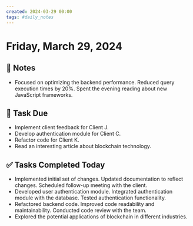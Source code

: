 ```yaml
---
created: 2024-03-29 00:00
tags: #daily_notes
---
```


# Friday, March 29, 2024

## 📓 Notes
- Focused on optimizing the backend performance. Reduced query execution times by 20%. Spent the evening reading about new JavaScript frameworks.

## 📅 Task Due
- Implement client feedback for Client J.
- Develop authentication module for Client C.
- Refactor code for Client K.
- Read an interesting article about blockchain technology.

## ✅ Tasks Completed Today
- Implemented initial set of changes. Updated documentation to reflect changes. Scheduled follow-up meeting with the client.
- Developed user authentication module. Integrated authentication module with the database. Tested authentication functionality.
- Refactored backend code. Improved code readability and maintainability. Conducted code review with the team.
- Explored the potential applications of blockchain in different industries.